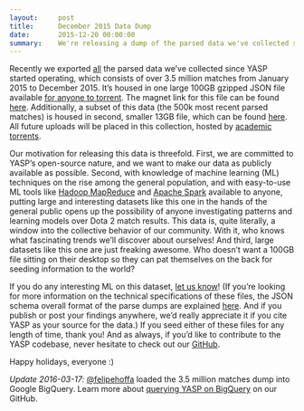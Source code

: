 ```yaml
---
layout:     post
title:      December 2015 Data Dump
date:       2015-12-20 00:00:00
summary:    We're releasing a dump of the parsed data we've collected so far!
---
```


Recently we exported <u>all</u> the parsed data we’ve collected since YASP started operating, which consists of over 3.5 million matches from January 2015 to December 2015. It’s housed in one large 100GB gzipped JSON file available <u>for anyone to torrent</u>. The magnet link for this file can be found [here](magnet:?xt=urn:btih:5c5deeb6cfe1c944044367d2e7465fd8bd2f4acf&tr=http%3A%2F%2Facademictorrents.com%2Fannounce.php&tr=udp%3A%2F%2Ftracker.publicbt.com%3A80%2Fannounce&tr=udp%3A%2F%2Ftracker.openbittorrent.com%3A80%2Fannounce). Additionally, a subset of  this data (the 500k most recent parsed matches) is housed in second, smaller 13GB file, which can be found [here](magnet:?xt=urn:btih:384a08fd7918cd59b23fb0c3cf3cf1aea3ea4d42&tr=http%3A%2F%2Facademictorrents.com%2Fannounce.php&tr=udp%3A%2F%2Ftracker.publicbt.com%3A80%2Fannounce&tr=udp%3A%2F%2Ftracker.openbittorrent.com%3A80%2Fannounce). All future uploads will be placed in this collection, hosted by [academic torrents](http://academictorrents.com/collection/yasp-data-dumps).

Our motivation for releasing this data is threefold. First, we are committed to YASP’s open-source nature, and we want to make our data as publicly available as possible. Second, with knowledge of machine learning (ML) techniques on the rise among the general population, and with easy-to-use ML tools like [Hadoop MapReduce](http://wiki.apache.org/hadoop/MapReduce) and [Apache Spark](http://spark.apache.org/) available to anyone, putting large and interesting datasets like this one in the hands of the general public opens up the possibility of anyone investigating patterns and learning models over Dota 2 match results. This data is, quite literally, a window into the collective behavior of our community. With it, who knows what fascinating trends we’ll discover about ourselves! And third, large datasets like this one are just freaking awesome. Who doesn’t want a 100GB file sitting on their desktop so they can pat themselves on the back for seeding information to the world?

If you do any interesting ML on this dataset, [let us know](https://github.com/yasp-dota/yasp/issues)! (If you’re looking for more information on the technical specifications of these files, the JSON schema overall format of the parse dumps are explained [here](https://github.com/yasp-dota/yasp/wiki/JSON-Data-Dump). And if you publish or post your findings anywhere, we’d really appreciate it if you cite YASP as your source for the data.) If you seed either of these files for any length of time, thank you! And as always, if you’d like to contribute to the YASP codebase, never hesitate to check out our [GitHub](https://github.com/yasp-dota/yasp).

Happy holidays, everyone :)

*Update 2016-03-17*: [@felipehoffa](https://twitter.com/felipehoffa) loaded the 3.5 million matches dump into Google BigQuery. Learn more about [querying YASP on BigQuery](https://github.com/yasp-dota/yasp/issues/924) on our GitHub.
